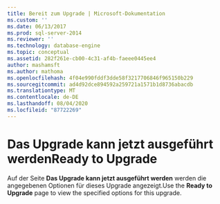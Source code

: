 ```yaml
---
title: Bereit zum Upgrade | Microsoft-Dokumentation
ms.custom: ''
ms.date: 06/13/2017
ms.prod: sql-server-2014
ms.reviewer: ''
ms.technology: database-engine
ms.topic: conceptual
ms.assetid: 282f261e-cb00-4c31-af4b-faeee0445ee4
author: mashamsft
ms.author: mathoma
ms.openlocfilehash: 4f04e990fddf3dde58f3217706846f965150b229
ms.sourcegitcommit: ad4d92dce894592a259721a1571b1d8736abacdb
ms.translationtype: MT
ms.contentlocale: de-DE
ms.lasthandoff: 08/04/2020
ms.locfileid: "87722269"
---
```

# <a name="ready-to-upgrade"></a><span data-ttu-id="78e03-102">Das Upgrade kann jetzt ausgeführt werden</span><span class="sxs-lookup"><span data-stu-id="78e03-102">Ready to Upgrade</span></span>
  <span data-ttu-id="78e03-103">Auf der Seite **Das Upgrade kann jetzt ausgeführt werden** werden die angegebenen Optionen für dieses Upgrade angezeigt.</span><span class="sxs-lookup"><span data-stu-id="78e03-103">Use the **Ready to Upgrade** page to view the specified options for this upgrade.</span></span>  
  
  
